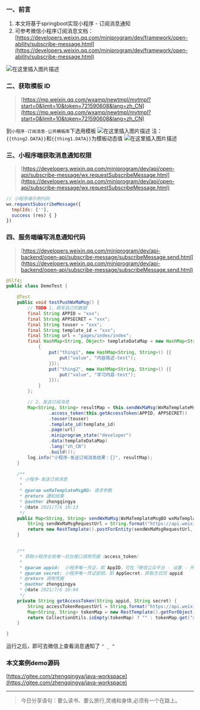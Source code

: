 ﻿### 一、前言

1. 本文将基于springboot实现小程序 - 订阅消息通知
2. 可参考微信小程序订阅消息文档：[https://developers.weixin.qq.com/miniprogram/dev/framework/open-ability/subscribe-message.html](https://developers.weixin.qq.com/miniprogram/dev/framework/open-ability/subscribe-message.html)

![在这里插入图片描述](https://img-blog.csdnimg.cn/20210707164328480.jpg?x-oss-process=image/watermark,type_ZmFuZ3poZW5naGVpdGk,shadow_10,text_aHR0cHM6Ly9ibG9nLmNzZG4ubmV0L3FxXzM4MjI1NTU4,size_16,color_FFFFFF,t_70)

### 二、获取模板 ID

> [https://mp.weixin.qq.com/wxamp/newtmpl/mytmpl?start=0&limit=10&token=721590608&lang=zh_CN](https://mp.weixin.qq.com/wxamp/newtmpl/mytmpl?start=0&limit=10&token=721590608&lang=zh_CN)

到`小程序-订阅消息-公共模板库`下选用模板
![在这里插入图片描述](https://img-blog.csdnimg.cn/20210707161516402.png?x-oss-process=image/watermark,type_ZmFuZ3poZW5naGVpdGk,shadow_10,text_aHR0cHM6Ly9ibG9nLmNzZG4ubmV0L3FxXzM4MjI1NTU4,size_16,color_FFFFFF,t_70)
注：`{{thing2.DATA}}`和`{{thing1.DATA}}`为模板动态值
![在这里插入图片描述](https://img-blog.csdnimg.cn/2021070716442541.png?x-oss-process=image/watermark,type_ZmFuZ3poZW5naGVpdGk,shadow_10,text_aHR0cHM6Ly9ibG9nLmNzZG4ubmV0L3FxXzM4MjI1NTU4,size_16,color_FFFFFF,t_70)


### 三、小程序端获取消息通知权限

> [https://developers.weixin.qq.com/miniprogram/dev/api/open-api/subscribe-message/wx.requestSubscribeMessage.html](https://developers.weixin.qq.com/miniprogram/dev/api/open-api/subscribe-message/wx.requestSubscribeMessage.html)

```javascript
// 小程序端示例代码
wx.requestSubscribeMessage({
  tmplIds: [''],
  success (res) { }
})
```

### 四、服务端编写消息通知代码

> [https://developers.weixin.qq.com/miniprogram/dev/api-backend/open-api/subscribe-message/subscribeMessage.send.html](https://developers.weixin.qq.com/miniprogram/dev/api-backend/open-api/subscribe-message/subscribeMessage.send.html)

```java
@Slf4j
public class DemoTest {

    @Test
    public void testPushWxMaMsg() {
        // TODO 1、填写自己的数据
        final String APPID = "xxx";
        final String APPSECRET = "xxx";
        final String touser = "xxx";
        final String template_id = "xxx";
        final String url = "pages/index/index";
        final HashMap<String, Object> templateDataMap = new HashMap<String, Object>() {
            {
                put("thing1", new HashMap<String, String>() {{
                    put("value", "内容简述-test");
                }});
                put("thing2", new HashMap<String, String>() {{
                    put("value", "学习内容-test");
                }});
            }
        };

        // 2、发送订阅消息
        Map<String, String> resultMap = this.sendWxMaMsg(WxMaTemplateMsgBO.builder()
                .access_token(this.getAccessToken(APPID, APPSECRET))
                .touser(touser)
                .template_id(template_id)
                .page(url)
                .miniprogram_state("developer")
                .data(templateDataMap)
                .lang("zh_CN")
                .build());
        log.info("小程序-发送订阅消息结果：{}", resultMap);
    }

    /**
     * 小程序-发送订阅消息
     *
     * @param wxMaTemplateMsgBO: 请求参数
     * @return 通知结果
     * @author zhengqingya
     * @date 2021/7/6 10:13
     */
    public Map<String, String> sendWxMaMsg(WxMaTemplateMsgBO wxMaTemplateMsgBO) {
        String sendWxMaMsgRequestUrl = String.format("https://api.weixin.qq.com/cgi-bin/message/subscribe/send?access_token=%s", wxMaTemplateMsgBO.getAccess_token());
        return new RestTemplate().postForEntity(sendWxMaMsgRequestUrl, wxMaTemplateMsgBO, Map.class).getBody();
    }


    /**
     * 获取小程序全局唯一后台接口调用凭据（access_token）
     *
     * @param appid:  小程序唯一凭证，即 AppID，可在「微信公众平台 - 设置 - 开发设置」页中获得。（需要已经成为开发者，且帐号没有异常状态）
     * @param secret: 小程序唯一凭证密钥，即 AppSecret，获取方式同 appid
     * @return 调用凭据
     * @author zhengqingya
     * @date 2021/7/6 10:04
     */
    private String getAccessToken(String appid, String secret) {
        String accessTokenRequestUrl = String.format("https://api.weixin.qq.com/cgi-bin/token?grant_type=client_credential&appid=%s&secret=%s", appid, secret);
        Map<String, String> tokenMap = new RestTemplate().getForObject(accessTokenRequestUrl, Map.class);
        return CollectionUtils.isEmpty(tokenMap) ? "" : tokenMap.get("access_token");
    }

}
```

运行之后，即可去微信上查看消息通知了 `^ _ ^`

### 本文案例demo源码

[https://gitee.com/zhengqingya/java-workspace](https://gitee.com/zhengqingya/java-workspace)

---

> 今日分享语句：要么读书、要么旅行,灵魂和身体,必须有一个在路上。
